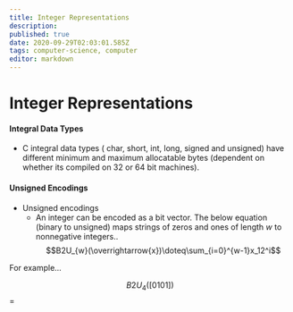 ```yaml
---
title: Integer Representations
description: 
published: true
date: 2020-09-29T02:03:01.585Z
tags: computer-science, computer
editor: markdown
---
```


# Integer Representations

#### Integral Data Types
* C integral data types ( char, short, int, long, signed and unsigned) have different minimum and maximum allocatable bytes (dependent on whether its compiled on 32 or 64 bit machines). 

#### Unsigned Encodings
* Unsigned encodings
	* An integer can be encoded as a bit vector. The below equation (binary to unsigned) maps strings of zeros and ones of length *w* to nonnegative integers..
  $$B2U_{w}(\overrightarrow{x})\doteq\sum_{i=0}^{w-1}x_12^i$$

For example...

  $$B2U_{4}([0101])$$ = 
  
  